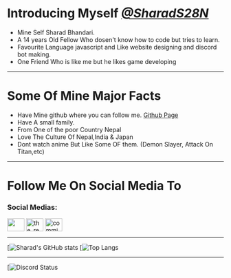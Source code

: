 # Introducing Myself *[@SharadS28N](https://github.com/SharadS28N)*

* Mine Self Sharad Bhandari. 
* A 14 years Old Fellow Who dosen't know how to code but tries to learn.
* Favourite Language javascript and Like website designing and discord bot making.
* One Friend Who is like me but he likes game developing
______________________________________________
# Some Of Mine Major Facts

* Have Mine github where you can follow me. [Github Page](https://github.com/SharadS28N)
* Have A small family.
* From One of the poor Country Nepal
* Love The Culture Of Nepal,India & Japan
* Dont watch anime But Like Some OF them. (Demon Slayer, Attack On Titan,etc)
______________________________________________
# Follow Me On Social Media To
<h3 align="left">Social Medias:</h3>
<p align="left">
<a href="https://twitter.com/" target="blank"><img align="center" src="https://raw.githubusercontent.com/rahuldkjain/github-profile-readme-generator/master/src/images/icons/Social/twitter.svg" alt="" height="30" width="40" /></a>
<a href="https://instagram.com/fumetsu_kemono" target="blank"><img align="center" src="https://raw.githubusercontent.com/rahuldkjain/github-profile-readme-generator/master/src/images/icons/Social/instagram.svg" alt="the_real_mystiq" height="30" width="40" /></a>
<a href="commingsoon" target="blank"><img align="center" src="https://raw.githubusercontent.com/rahuldkjain/github-profile-readme-generator/master/src/images/icons/Social/discord.svg" alt="commingsoon" height="30" width="40" /></a>
</p>

______________________________________________
[![Sharad's GitHub stats](https://github-readme-stats.vercel.app/api?username=SharadS28N&theme=gruvbox)
[![Top Langs](https://github-readme-stats.vercel.app/api/top-langs/?username=SharadS28N&theme=tokyonight&hide=batchfile&layout=compact)

______________________________________________
[![Discord Status](https://discord.c99.nl/widget/theme-2/512598753627078666.png)

